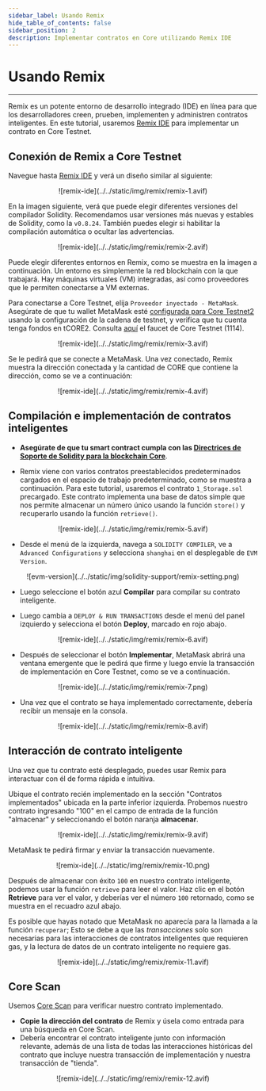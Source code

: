 ```yaml
---
sidebar_label: Usando Remix
hide_table_of_contents: false
sidebar_position: 2
description: Implementar contratos en Core utilizando Remix IDE
---
```


# Usando Remix

---

Remix es un potente entorno de desarrollo integrado (IDE) en línea para que los desarrolladores creen, prueben, implementen y administren contratos inteligentes. En este tutorial, usaremos [Remix IDE](https://remix.ethereum.org/) para implementar un contrato en Core Testnet.

## Conexión de Remix a Core Testnet

Navegue hasta [Remix IDE](https://remix.ethereum.org/) y verá un diseño similar al siguiente:

<p align="center">
![remix-ide](../../static/img/remix/remix-1.avif)
</p>

En la imagen siguiente, verá que puede elegir diferentes versiones del compilador Solidity. Recomendamos usar versiones más nuevas y estables de Solidity, como la `v0.8.24`. También puedes elegir si habilitar la compilación automática o ocultar las advertencias.

<p align="center">
![remix-ide](../../static/img/remix/remix-2.avif)
</p>

Puede elegir diferentes entornos en Remix, como se muestra en la imagen a continuación. Un entorno es simplemente la red blockchain con la que trabajará. Hay máquinas virtuales (VM) integradas, así como proveedores que le permiten conectarse a VM externas.

Para conectarse a Core Testnet, elija `Proveedor inyectado - MetaMask`. Asegúrate de que tu wallet MetaMask esté [configurada para Core Testnet2](./core-wallet-config.md) usando la configuración de la cadena de testnet, y verifica que tu cuenta tenga fondos en tCORE2. Consulta [aquí](https://scan.test2.btcs.network/faucet) el faucet de Core Testnet (1114).

<p align="center">
![remix-ide](../../static/img/remix/remix-3.avif)
</p>

Se le pedirá que se conecte a MetaMask. Una vez conectado, Remix muestra la dirección conectada y la cantidad de CORE que contiene la dirección, como se ve a continuación:

<p align="center" style={{zoom:"40%"}}>
![remix-ide](../../static/img/remix/remix-4.avif)
</p>

## Compilación e implementación de contratos inteligentes

- **Asegúrate de que tu smart contract cumpla con las [Directrices de Soporte de Solidity para la blockchain Core](./smart-contract-guidelines.md)**.

- Remix viene con varios contratos preestablecidos predeterminados cargados en el espacio de trabajo predeterminado, como se muestra a continuación. Para este tutorial, usaremos el contrato `1_Storage.sol` precargado. Este contrato implementa una base de datos simple que nos permite almacenar un número único usando la función `store()` y recuperarlo usando la función `retrieve()`.

<p align="center">
![remix-ide](../../static/img/remix/remix-5.avif)
</p>

- Desde el menú de la izquierda, navega a `SOLIDITY COMPILER`, ve a `Advanced Configurations` y selecciona `shanghai` en el desplegable de `EVM Version`.

<p align="center" style={{zoom:"60%"}}>
![evm-version](../../static/img/solidity-support/remix-setting.png)
</p>

- Luego seleccione el botón azul **Compilar** para compilar su contrato inteligente.

- Luego cambia a `DEPLOY & RUN TRANSACTIONS` desde el menú del panel izquierdo y selecciona el botón **Deploy**, marcado en rojo abajo.

<p align="center">
![remix-ide](../../static/img/remix/remix-6.avif)
</p>

- Después de seleccionar el botón **Implementar**, MetaMask abrirá una ventana emergente que le pedirá que firme y luego envíe la transacción de implementación en Core Testnet, como se ve a continuación.

<p align="center" style={{zoom:"40%"}}>
![remix-ide](../../static/img/remix/remix-7.png)
</p>

- Una vez que el contrato se haya implementado correctamente, debería recibir un mensaje en la consola.

<p align="center">
![remix-ide](../../static/img/remix/remix-8.avif)
</p>

## Interacción de contrato inteligente

Una vez que tu contrato esté desplegado, puedes usar Remix para interactuar con él de forma rápida e intuitiva.

Ubique el contrato recién implementado en la sección "Contratos implementados" ubicada en la parte inferior izquierda. Probemos nuestro contrato ingresando "100" en el campo de entrada de la función "almacenar" y seleccionando el botón naranja **almacenar**.

<p align="center">
![remix-ide](../../static/img/remix/remix-9.avif)
</p>

MetaMask te pedirá firmar y enviar la transacción nuevamente.

<p align="center" style={{zoom:"40%"}}>
![remix-ide](../../static/img/remix/remix-10.png)
</p>

Después de almacenar con éxito `100` en nuestro contrato inteligente, podemos usar la función `retrieve` para leer el valor. Haz clic en el botón **Retrieve** para ver el valor, y deberías ver el número `100` retornado, como se muestra en el recuadro azul abajo.

Es posible que hayas notado que MetaMask no aparecía para la llamada a la función `recuperar`; Esto se debe a que las _transacciones_ solo son necesarias para las interacciones de contratos inteligentes que requieren gas, y la lectura de datos de un contrato inteligente no requiere gas.

<p align="center">
![remix-ide](../../static/img/remix/remix-11.avif)
</p>

## Core Scan

Usemos [Core Scan](https://scan.test2.btcs.network/) para verificar nuestro contrato implementado.

- **Copie la dirección del contrato** de Remix y úsela como entrada para una búsqueda en Core Scan.
- Debería encontrar el contrato inteligente junto con información relevante, además de una lista de todas las interacciones históricas del contrato que incluye nuestra transacción de implementación y nuestra transacción de "tienda".

<p align="center">
![remix-ide](../../static/img/remix/remix-12.avif)
</p>